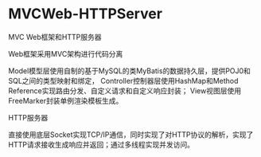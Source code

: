 # MVCWeb-HTTPServer
MVC Web框架和HTTP服务器

Web框架采用MVC架构进行代码分离

Model模型层使用自制的基于MySQL的类MyBatis的数据持久层，提供POJ0和SQL之间的类型映射和绑定，
Controller控制器层使用HashMap和Method Reference实现路由分发、自定义请求和自定义响应封装；
View视图层使用FreeMarker封装单例渲染模板生成。

HTTP服务器

直接使用底层Socket实现TCP/IP通信，同时实现了对HTTP协议的解析，实现了HTTP请求接收生成响应并返回；通过多线程实现并发访问。

